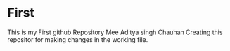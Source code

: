 # First
This is my First github Repository
Mee Aditya singh Chauhan Creating this repositor for making changes in the working file.
